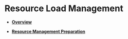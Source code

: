 # Resource Load Management<a name="EN-US_TOPIC_0000001193794329"></a>

-   **[Overview](overview-30.md)**  

-   **[Resource Management Preparation](resource-management-preparation.md)**  


